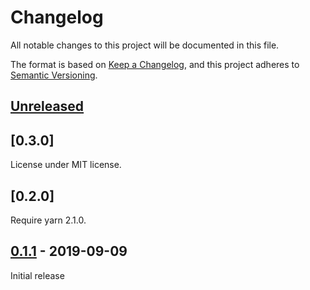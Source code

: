 # Changelog

All notable changes to this project will be documented in this file.

The format is based on [Keep a Changelog](https://keepachangelog.com/en/1.0.0/),
and this project adheres to [Semantic Versioning](https://semver.org/spec/v2.0.0.html).

## [Unreleased]

## [0.3.0]

License under MIT license.

## [0.2.0]

Require yarn 2.1.0.

## [0.1.1] - 2019-09-09

Initial release

[unreleased]: https://github.com/eps1lon/yarn-plugin-deduplicate/compare/v0.1.1...HEAD
[0.1.1]: https://github.com/eps1lon/yarn-plugin-deduplicate/releases/tag/v0.1.1
